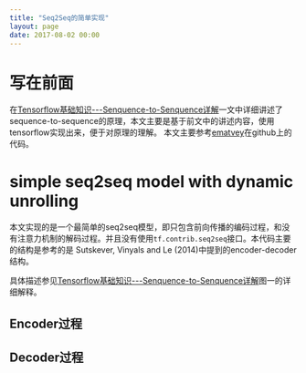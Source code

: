 ```yaml
---
title: "Seq2Seq的简单实现"
layout: page
date: 2017-08-02 00:00
---
```


# 写在前面
在[Tensorflow基础知识---Senquence-to-Senquence详解]()一文中详细讲述了sequence-to-sequence的原理，本文主要是基于前文中的讲述内容，使用tensorflow实现出来，便于对原理的理解。
本文主要参考[ematvey](https://github.com/ematvey/tensorflow-seq2seq-tutorials)在github上的代码。

# simple seq2seq model with dynamic unrolling
本文实现的是一个最简单的seq2seq模型，即只包含前向传播的编码过程，和没有注意力机制的解码过程。并且没有使用```tf.contrib.seq2seq```接口。本代码主要的结构是参考的是 Sutskever, Vinyals and Le (2014)中提到的encoder-decoder结构。

具体描述参见[Tensorflow基础知识---Senquence-to-Senquence详解]()图一的详细解释。
## Encoder过程



## Decoder过程